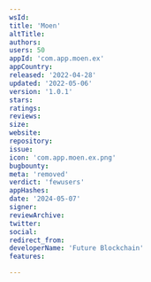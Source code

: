 ```yaml
---
wsId: 
title: 'Moen'
altTitle: 
authors: 
users: 50
appId: 'com.app.moen.ex'
appCountry: 
released: '2022-04-28'
updated: '2022-05-06'
version: '1.0.1'
stars: 
ratings: 
reviews: 
size: 
website: 
repository: 
issue: 
icon: 'com.app.moen.ex.png'
bugbounty: 
meta: 'removed'
verdict: 'fewusers'
appHashes: 
date: '2024-05-07'
signer: 
reviewArchive: 
twitter: 
social: 
redirect_from: 
developerName: 'Future Blockchain'
features: 

---
```



